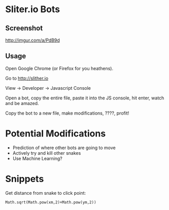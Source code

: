 # Sliter.io Bots

## Screenshot

http://imgur.com/a/PdB9d

## Usage

Open Google Chrome (or Firefox for you heathens).

Go to http://slither.io

View -> Developer -> Javascript Console

Open a bot, copy the entire file, paste it into the JS console, hit enter, watch and be amazed.

Copy the bot to a new file, make modifications, ????, profit!

# Potential Modifications

* Prediction of where other bots are going to move
* Actively try and kill other snakes
* Use Machine Learning?

# Snippets

Get distance from snake to click point:
```
Math.sqrt(Math.pow(xm,2)+Math.pow(ym,2))
```

